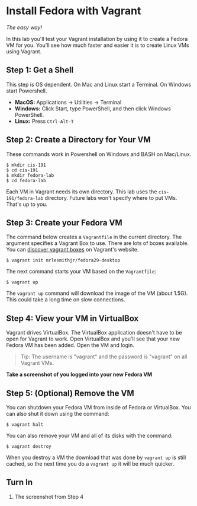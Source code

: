 # Install Fedora with Vagrant 

*The easy way!* 

In this lab you'll test your Vagrant installation by using it to create a Fedora VM for you. You'll see how much faster and easier it is to create Linux VMs using Vagrant. 

## Step 1: Get a Shell 

This step is OS dependent. On Mac and Linux start a Terminal. On Windows start Powershell. 

  - **MacOS:** Applications -> Utilities -> Terminal 
  - **Windows:** Click Start, type PowerShell, and then click Windows PowerShell.
  - **Linux:** Press `Ctrl-Alt-T`
  
## Step 2: Create a Directory for Your VM

These commands work in Powershell on Windows and BASH on Mac/Linux.

```
$ mkdir cis-191
$ cd cis-191
$ mkdir fedora-lab 
$ cd fedora-lab 
``` 

Each VM in Vagrant needs its own directory. This lab uses the `cis-191/fedora-lab` directory. Future labs won't specify where to put VMs. That's up to you. 

## Step 3: Create your Fedora VM

The command below creates a `Vagrantfile` in the current directory. The argument specifies a Vagrant Box to use. There are lots of boxes available. You can [discover vagrant boxes](https://app.vagrantup.com/boxes/search) on Vagrant's website.  

```
$ vagrant init mrlesmithjr/fedora29-desktop
``` 

The next command starts your VM based on the `Vagrantfile`:

```
$ vagrant up
``` 

The `vagrant up` command will download the image of the VM (about 1.5G). This could take a long time on slow connections. 

## Step 4: View your VM in VirtualBox 

Vagrant drives VirtualBox. The VirtualBox application doesn't have to be open for Vagrant to work. Open VirtualBox and you'll see that your new Fedora VM has been added. Open the VM and login.

> Tip: The username is "vagrant" and the password is "vagrant" on all Vagrant VMs.

**Take a screenshot of you logged into your new Fedora VM**

## Step 5: (Optional) Remove the VM

You can shutdown your Fedora VM from inside of Fedora or VirtualBox. You can also shut it down using the command:

``` 
$ vagrant halt
```

You can also remove your VM and all of its disks with the command:

```
$ vagrant destroy
```

When you destroy a VM the download that was done by `vagrant up` is still cached, so the next time you do a `vagrant up` it will be much quicker. 

## Turn In 

  1. The screenshot from Step 4
  